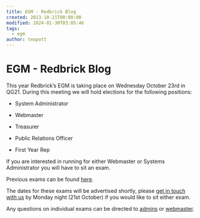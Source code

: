 ```yaml
---
title: EGM - Redbrick Blog
created: 2013-10-21T00:00:00
modified: 2024-01-30T03:05:46
tags:
  - egm
author: teapott
---
```


# EGM - Redbrick Blog

This year Redbrick’s EGM is taking place on Wednesday October 23rd in QG21. During this meeting we will hold elections for the following positions:

* System Administrator

* Webmaster

* Treasurer

* Public Relations Officer

* First Year Rep

If you are interested in running for either Webmaster or Systems Administrator you will have to sit an exam.

Previous exams can be found [here](http://www.redbrick.dcu.ie/help/exams).

The dates for these exams will be advertised shortly, please [get in touch with us](mailto:committee@redbrick.dcu.ie) by Monday night (21st October) if you would like to sit either exam.

Any questions on individual exams can be directed to [admins](mailto:admins@redbrick.dcu.ie) or [webmaster](mailto:webmaster@redbrick.dcu.ie).
